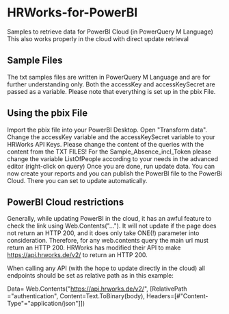 # HRWorks-for-PowerBI
Samples to retrieve data for PowerBI Cloud (in PowerQuery M Language)
This also works properly in the cloud with direct update retrieval

## Sample Files
The txt samples files are written in PowerQuery M Language and are for further understanding only. Both the accessKey and accessKeySecret are passed as a variable.
Please note that everything is set up in the pbix File.

## Using the pbix File
Import the pbix file into your PowerBI Desktop. Open "Transform data".
Change the accessKey variable and the accessKeySecret variable to your HRWorks API Keys.
Please change the content of the queries with the content from the TXT FILES!
For the Sample_Absence_incl_Token please change the variable ListOfPeople according to your needs in the advanced editor (right-click on query)
Once you are done, run update data.
You can now create your reports and you can publish the PowerBI file to the PowerBi Cloud. There you can set to update automatically.

## PowerBI Cloud restrictions
Generally, while updating PowerBI in the cloud, it has an awful feature to check the link using Web.Contents("..."). It will not update if the page does not return an HTTP 200, and it does only take ONE(!) parameter into consideration.
Therefore, for any web.contents query the main url must return an HTTP 200. HRWorks has modified their API to make https://api.hrworks.de/v2/ to return an HTTP 200.

When calling any API (with the hope to update directly in the cloud) all endpoints should be set as relative path as in this example:

Data= Web.Contents("https://api.hrworks.de/v2/",
        [RelativePath ="authentication", 
        Content=Text.ToBinary(body),
        Headers=[#"Content-Type"="application/json"]])



